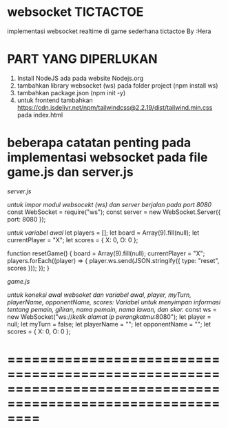 # websocket TICTACTOE
implementasi websocket realtime di game sederhana tictactoe
By :Hera

# PART YANG DIPERLUKAN
1. Install NodeJS ada pada website Nodejs.org
2. tambahkan library websocket (ws) pada folder project (npm install ws)
3. tambahkan package.json (npm init -y)
4. untuk frontend tambahkan <https://cdn.jsdelivr.net/npm/tailwindcss@2.2.19/dist/tailwind.min.css> pada index.html

# beberapa catatan penting pada implementasi websocket pada file game.js dan server.js

*server.js*

*untuk impor modul websocekt (ws) dan server berjalan pada port 8080*
const WebSocket = require("ws");
const server = new WebSocket.Server({ port: 8080 });

*untuk variabel awal*
let players = [];
let board = Array(9).fill(null);
let currentPlayer = "X";
let scores = { X: 0, O: 0 };

function resetGame() {
  board = Array(9).fill(null);
  currentPlayer = "X";
  players.forEach((player) => {
    player.ws.send(JSON.stringify({ type: "reset", scores }));
  });
}

*game.js*

*untuk koneksi awal websoket dan variabel awal, player, myTurn, playerName, opponentName, 
scores: Variabel untuk menyimpan informasi tentang pemain, giliran, nama pemain, nama lawan, dan skor.*
const ws = new WebSocket("ws://*ketik alamat ip perangkatmu*:8080");
let player = null;
let myTurn = false;
let playerName = "";
let opponentName = "";
let scores = { X: 0, O: 0 };

# ============================================================================================================ #


